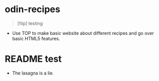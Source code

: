 # odin-recipes
> [!tip] testing

- Use TOP to make basic website about different recipes and go over basic HTML5 features.


# README test

- The lasagna is a lie.

